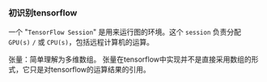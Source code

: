 ﻿### 初识别tensorflow
一个 "`TensorFlow Session`" 是用来运行图的环境。这个 `session` 负责分配 `GPU(s)` `/` 或 `CPU(s)`，包括远程计算机的运算。

张量：简单理解为多维数组。
张量在tensorflow中实现并不是直接采用数组的形式，它只是对tensorflow的运算结果的引用。



